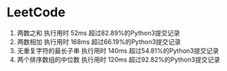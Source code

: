 # LeetCode

1. 两数之和 执行用时 52ms 超过82.89%的Python3提交记录
2. 两数相加 执行用时 168ms 超过66.19%的Python3提交记录
3. 无重复字符的最长子串 执行用时 140ms 超过54.81%的Python3提交记录
4. 两个排序数组的中位数 执行用时 120ms 超过92.82%的Python3提交记录